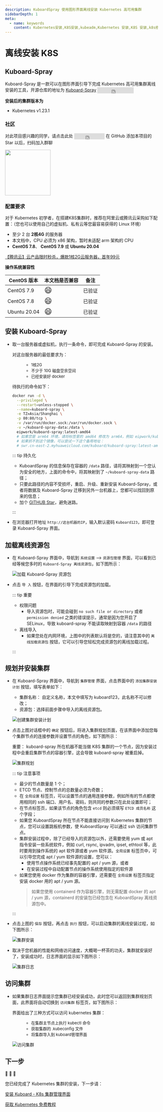 ```yaml
---
description: KuboardSpray 使用图形界面离线安装 Kubernetes 高可用集群
sidebarDepth: 1
meta:
  - name: keywords
    content: Kubernetes安装,K8S安装,kubeadm,Kubernetes 安装,K8S 安装,k8s搭建
---
```


# 离线安装 K8S



## Kuboard-Spray


Kuboard-Spray 是一款可以在图形界面引导下完成 Kubernetes 高可用集群离线安装的工具，开源仓库的地址为 [Kuboard-Spray](https://github.com/eip-work/kuboard-spray) 
<span><iframe style="display:inline-block;vertical-align:middle;" src="https://addons.kuboard.cn/downloads/github-star-kuboard-spray.html" frameborder="0" scrolling="0" width="120" height="20" title="GitHub"></iframe></span>

**安装后的集群版本为**

* Kubernetes v1.23.1

### 社区

对此项目感兴趣的同学，请点击此处 <span><iframe style="display:inline-block;vertical-align:middle;" src="https://addons.kuboard.cn/downloads/github-star-kuboard-spray.html" frameborder="0" scrolling="0" width="100" height="20" title="GitHub"></iframe></span> 在 GitHub 添加本项目的 Star 以后，扫码加入群聊

<p>
  <img src="https://addons.kuboard.cn/downloads/qr_code_kuboard-spray.jpg" style="width: 150px; height: 150px;"/>
</p>

### 配置要求

对于 Kubernetes 初学者，在搭建K8S集群时，推荐在阿里云或腾讯云采购如下配置：（您也可以使用自己的虚拟机、私有云等您最容易获得的 Linux 环境）

* 至少 2 台 **2核4G** 的服务器
* 本文档中，CPU 必须为 x86 架构，暂时未适配 arm 架构的 CPU
* **CentOS 7.8**、 **CentOS 7.9** 或 **Ubuntu 20.04**


[【腾讯云】云产品限时秒杀，爆款1核2G云服务器，首年99元](https://cloud.tencent.com/act/cps/redirect?redirect=1062&cps_key=2ee6baa049659f4713ddc55a51314372&from=console)



**操作系统兼容性**

| CentOS 版本 | 本文档是否兼容                          | 备注                                |
| ----------- | --------------------------------------- | ----------------------------------- |
| CentOS 7.9         | <span style="font-size: 24px;">😄</span> | 已验证                              |
| CentOS 7.8         | <span style="font-size: 24px;">😄</span> | 已验证                              |
| Ubuntu 20.04       | <span style="font-size: 24px;">😄</span> | 已验证                              |

## 安装 Kuboard-Spray

* 取一台服务器或虚拟机，执行一条命令，即可完成 Kuboard-Spray 的安装。

  对这台服务器的最低要求为：
  <div style="font-size: 13px;margin-left: 40px;">

  * 1核2G
  * 不少于 10G 磁盘空余空间
  * 已经安装好 docker

  </div>

  待执行的命令如下：

  ```sh {6,7,8}
  docker run -d \
    --privileged \
    --restart=unless-stopped \
    --name=kuboard-spray \
    -e TZ=Asia/Shanghai \
    -p 80:80/tcp \
    -v /var/run/docker.sock:/var/run/docker.sock \
    -v ~/kuboard-spray-data:/data \
    eipwork/kuboard-spray:latest-amd64  
    # 如果您是 arm64 环境，请将标签里的 amd64 修改为 arm64，例如 eipwork/kuboard-spray:latest-arm64
    # 如果抓不到这个镜像，可以尝试一下这个备用地址：
    # swr.cn-east-2.myhuaweicloud.com/kuboard/kuboard-spray:latest-amd64
  ```
  ::: tip 持久化

  * KuboardSpray 的信息保存在容器的 `/data` 路径，请将其映射到一个您认为安全的地方，上面的命令中，将其映射到了 `~/kuboard-spray-data` 路径；
  * 只要此路径的内容不受损坏，重启、升级、重新安装 Kuboard-Spray，或者将数据及 Kuboard-Spray 迁移到另外一台机器上，您都可以找回到原来的信息；
  * 加个 [GITHUB Star](https://github.com/eip-work/kuboard-spray)，避免迷路。

  :::



* 在浏览器打开地址 `http://这台机器的IP`，输入默认密码 `Kuboard123`，即可登录 Kuboard-Spray 界面。

## 加载离线资源包

* 在 Kuboard-Spray 界面中，导航到 `系统设置` --> `资源包管理` 界面，可以看到已经等候您多时的 `Kuboard-Spray 离线资源包`，如下图所示：

  ![加载 Kuboard-Spray 资源包](./install-k8s.assets/kuboard-spray-01.png)

* 点击 `导 入` 按钮，在界面的引导下完成资源包的加载。

  ::: tip 重要

  * 权限问题
    * 导入资源包时，可能会碰到 `no such file or directory` 或者 `permission denied` 之类的错误提示，通常是因为您开启了 SELinux，导致 kuboard-spray 不能读取映射到容器 `/data` 的路径
  * 离线导入
    * 如果您处在内网环境，上图中的列表默认将是空的，请注意其中的 `离线加载资源包` 按钮，它可以引导您轻松完成资源包的离线加载过程。

  :::

## 规划并安装集群

* 在 Kuboard-Spray 界面中，导航到 `集群管理` 界面，点击界面中的 `添加集群安装计划` 按钮，填写表单如下：
  * 集群名称： 自定义名称，本文中填写为 kuboard123，此名称不可以修改；
  * 资源包：选择前面步骤中导入的离线资源包。

  ![创建集群安装计划](./install-k8s.assets/kuboard-spray-02.png)

* 点击上图对话框中的 `确定` 按钮后，将进入集群规划页面，在该界面中添加您每个集群节点的连接参数并设置节点的角色，如下图所示：

  重要： kuboard-spray 所在机器不能当做 K8S 集群的一个节点，因为安装过程中会重启集群节点的容器引擎，这会导致 kuboard-spray 被重启掉。
    
    ![集群规划](./install-k8s.assets/kuboard-spray-03.png)

  ::: tip 注意事项

  * 最少的节点数量是 1 个；
  * ETCD 节点、控制节点的总数量必须为奇数；
  * 在 `全局设置` 标签页，可以设置节点的通用连接参数，例如所有的节点都使用相同的 ssh 端口、用户名、密码，则共同的参数只在此处设置即可；
  * 在节点标签页，如果该节点的角色包含 `etcd` 则必须填写 `ETCD 成员名称` 这个字段；
  * 如果您 KuboardSpray 所在节点不能直接访问到 Kubernetes 集群的节点，您可以设置跳板机参数，使 KuboardSpray 可以通过 ssh 访问集群节点。
  * 集群安装过程中，除了已经导入的资源包以外，还需要使用 yum 或 apt 指令安装一些系统软件，例如 curl, rsync, ipvadm, ipset, ethtool 等，此时要用到操作系统的 apt 软件源或者 yum 软件源。`全局设置` 标签页中，可以引导您完成 apt / yum 软件源的设置，您可以：
    * 使用节点操作系统已经事先配置的 apt / yum 源，或者
    * 在安装过程中自动配置节点的操作系统使用指定的软件源
  * 如果您使用 docker 作为集群的容器引擎，还需要在 `全局设置` 标签页指定安装 docker 用的 apt / yum 源。
    > 如果您使用 containerd 作为容器引擎，则无需配置 docker 的 apt / yum 源，containerd 的安装包已经包含在 KuboardSpray 离线资源包中。

  :::

* 点击上图的 `保存` 按钮，再点击 `执行` 按钮，可以启动集群的离线安装过程，如下图所示：

    ![集群安装](./install-k8s.assets/kuboard-spray-04.png)


* 取决于您机器的性能和网络访问速度，大概喝一杯茶的功夫，集群就安装好了，安装成功时，日志界面的显示如下图所示：

    ![集群日志](./install-k8s.assets/kuboard-spray-05.png)

## 访问集群

* 如果集群日志界面提示您集群已经安装成功，此时您可以返回到集群规划页面，此界面将自动切换到 `访问集群` 标签页，如下图所示：
  
  界面给出了三种方式可以访问 kubernetes 集群：
  <div style="font-size: 13px;margin-left: 40px;">

  * 在集群主节点上执行 kubectl 命令
  * 获取集群的 .kubeconfig 文件
  * 将集群导入到 kuboard管理界面

  </div>

  ![访问集群](./install-k8s.assets/kuboard-spray-06.png)

## 下一步

:tada: :tada: :tada: 

您已经完成了 Kubernetes 集群的安装，下一步请：


<!-- <span v-on:click="$sendGaEvent('安装后求GitHub Star','安装后求GitHub Star','安装后求GitHub Star')"><a href="https://github.com/eip-work/kuboard-press" target="_blank">点击此处，给个GitHub Star</a></span>
支持一下吧，<StarCount></StarCount>这么多人都 star 了呢，怎么能少得了您呢？ -->

[安装 Kuboard - K8s 集群管理界面](https://kuboard.cn/install/v3/install-built-in.html)

[获取 Kubernetes 免费教程](https://kuboard.cn/learning/)


<!-- </div>
</StoryBook> -->
